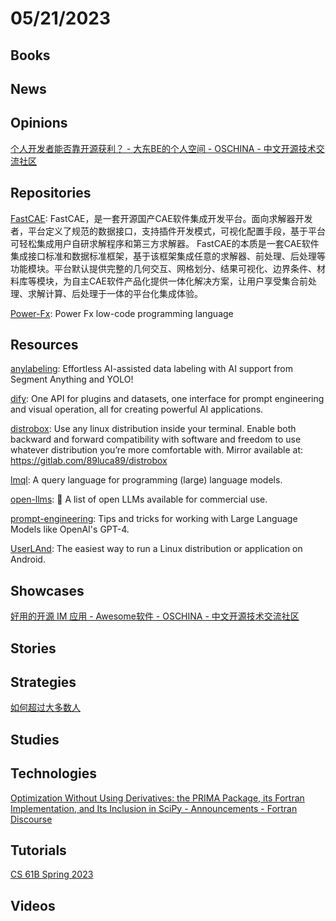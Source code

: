 # 05/21/2023

## Books

## News

## Opinions
[个人开发者能否靠开源获利？ - 大东BE的个人空间 - OSCHINA - 中文开源技术交流社区](https://my.oschina.net/u/4487475/blog/4971011)

## Repositories
[FastCAE](https://gitee.com/DISOGitee/FastCAE): FastCAE，是一套开源国产CAE软件集成开发平台。面向求解器开发者，平台定义了规范的数据接口，支持插件开发模式，可视化配置手段，基于平台可轻松集成用户自研求解程序和第三方求解器。 FastCAE的本质是一套CAE软件集成接口标准和数据标准框架，基于该框架集成任意的求解器、前处理、后处理等功能模块。平台默认提供完整的几何交互、网格划分、结果可视化、边界条件、材料库等模块，为自主CAE软件产品化提供一体化解决方案，让用户享受集合前处理、求解计算、后处理于一体的平台化集成体验。

[Power-Fx](https://github.com/microsoft/Power-Fx): Power Fx low-code programming language

## Resources
[anylabeling](https://github.com/vietanhdev/anylabeling): Effortless AI-assisted data labeling with AI support from Segment Anything and YOLO!

[dify](https://github.com/langgenius/dify): One API for plugins and datasets, one interface for prompt engineering and visual operation, all for creating powerful AI applications.

[distrobox](https://github.com/89luca89/distrobox): Use any linux distribution inside your terminal. Enable both backward and forward compatibility with software and freedom to use whatever distribution you’re more comfortable with. Mirror available at: https://gitlab.com/89luca89/distrobox

[lmql](https://github.com/eth-sri/lmql): A query language for programming (large) language models.

[open-llms](https://github.com/eugeneyan/open-llms): 🤖 A list of open LLMs available for commercial use.

[prompt-engineering](https://github.com/brexhq/prompt-engineering): Tips and tricks for working with Large Language Models like OpenAI's GPT-4.

[UserLAnd](https://github.com/CypherpunkArmory/UserLAnd): The easiest way to run a Linux distribution or application on Android.

## Showcases
[好用的开源 IM 应用 - Awesome软件 - OSCHINA - 中文开源技术交流社区](https://www.oschina.net/project/awesome?columnId=57)

## Stories

## Strategies
[如何超过大多数人](https://coolshell.cn/articles/19464.html)

## Studies

## Technologies
[Optimization Without Using Derivatives: the PRIMA Package, its Fortran Implementation, and Its Inclusion in SciPy - Announcements - Fortran Discourse](https://fortran-lang.discourse.group/t/optimization-without-using-derivatives-the-prima-package-its-fortran-implementation-and-its-inclusion-in-scipy/5798)

## Tutorials
[CS 61B Spring 2023](https://sp23.datastructur.es/)

## Videos
